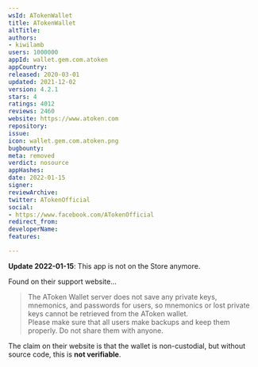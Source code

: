 ```yaml
---
wsId: ATokenWallet
title: ATokenWallet
altTitle: 
authors:
- kiwilamb
users: 1000000
appId: wallet.gem.com.atoken
appCountry: 
released: 2020-03-01
updated: 2021-12-02
version: 4.2.1
stars: 4
ratings: 4012
reviews: 2460
website: https://www.atoken.com
repository: 
issue: 
icon: wallet.gem.com.atoken.png
bugbounty: 
meta: removed
verdict: nosource
appHashes: 
date: 2022-01-15
signer: 
reviewArchive: 
twitter: ATokenOfficial
social:
- https://www.facebook.com/ATokenOfficial
redirect_from: 
developerName: 
features: 

---
```


**Update 2022-01-15**: This app is not on the Store anymore.

Found on their support website...

> The AToken Wallet server does not save any private keys, mnemonics, and
  passwords for users, so mnemonics or lost private keys cannot be retrieved
  from the AToken wallet.<br>
  Please make sure that all users make backups and keep them properly. Do not
  share them with anyone.

The claim on their website is that the wallet is non-custodial, but without source code, this is **not verifiable**.


